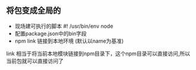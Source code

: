 ## 将包变成全局的
- 现场建可执行的脚本 #! /usr/bin/env node
- 配置package.json中的bin字段
- npm link  链接到本地环境 (默认以name为基准)

link 相当于将当前本地模块链接到npm目录下，这个npm目录可以直接访问,所以当前包就可以直接访问了